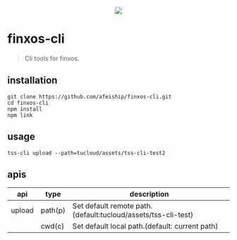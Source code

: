 <p align="center">
  <a href="https://github.com/afeiship/finxos-cli">
    <img src="http://ww2.sinaimg.cn/large/006tNc79gy1g4y5u28pngj319c09ogns.jpg">
  </a>
</p>


# finxos-cli
> Cli tools for finxos.


## installation
```shell
git clone https://github.com/afeiship/finxos-cli.git
cd finxos-cli
npm install
npm link
```

## usage
```shell
tss-cli upload --path=tucloud/assets/tss-cli-test2
```


## apis
| api    | type    | description                                                   |
| ------ | ------- | ------------------------------------------------------------- |
| upload | path(p) | Set default remote path.(default:tucloud/assets/tss-cli-test) |
|        | cwd(c)  | Set default local path.(default: current path)                |
